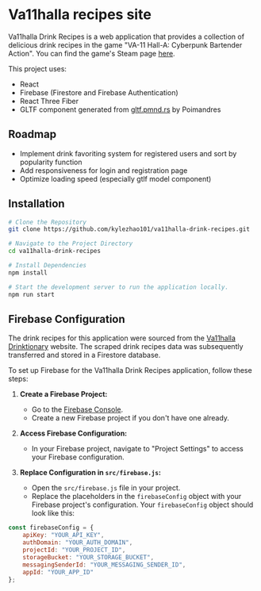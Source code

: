 # Va11halla recipes site

Va11halla Drink Recipes is a web application that provides a collection of delicious drink recipes in the game "VA-11 Hall-A: Cyberpunk Bartender Action". You can find the game's Steam page [here](https://store.steampowered.com/app/447530/VA11_HallA_Cyberpunk_Bartender_Action/).

This project uses:
- React
- Firebase (Firestore and Firebase Authentication)
- React Three Fiber
- GLTF component generated from [gltf.pmnd.rs](https://gltf.pmnd.rs/) by Poimandres
  
## Roadmap

- Implement drink favoriting system for registered users and sort by popularity function
- Add responsiveness for login and registration page
- Optimize loading speed (especially gtlf model component)

## Installation

```sh
# Clone the Repository
git clone https://github.com/kylezhao101/va11halla-drink-recipes.git

# Navigate to the Project Directory
cd va11halla-drink-recipes

# Install Dependencies
npm install

# Start the development server to run the application locally.
npm run start
```

## Firebase Configuration

The drink recipes for this application were sourced from the [Va11halla Drinktionary](https://va11halla.fandom.com/wiki/Drinktionary) website.
The scraped drink recipes data was subsequently transferred and stored in a Firestore database.

To set up Firebase for the Va11halla Drink Recipes application, follow these steps:

1. **Create a Firebase Project:**
   - Go to the [Firebase Console](https://console.firebase.google.com/).
   - Create a new Firebase project if you don't have one already.

2. **Access Firebase Configuration:**
   - In your Firebase project, navigate to "Project Settings" to access your Firebase configuration.

3. **Replace Configuration in `src/firebase.js`:**
   - Open the `src/firebase.js` file in your project.
   - Replace the placeholders in the `firebaseConfig` object with your Firebase project's configuration. Your `firebaseConfig` object should look like this:

```javascript
const firebaseConfig = {
    apiKey: "YOUR_API_KEY",
    authDomain: "YOUR_AUTH_DOMAIN",
    projectId: "YOUR_PROJECT_ID",
    storageBucket: "YOUR_STORAGE_BUCKET",
    messagingSenderId: "YOUR_MESSAGING_SENDER_ID",
    appId: "YOUR_APP_ID"
};
```

